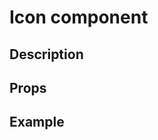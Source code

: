 <script setup>
import { Icon } from '../../index';

const iconPlaygroundCode = '<Icon icon="logos:vue"></Icon>';
const handleError = (e) => console.error(e);
</script>

# Icon component

## Description

<Description :of="Icon"></Description>

## Props

<Props :of="Icon"></Props>

## Example

<Playground 
  :code="iconPlaygroundCode"
  :components="{ Icon }">
</Playground>
